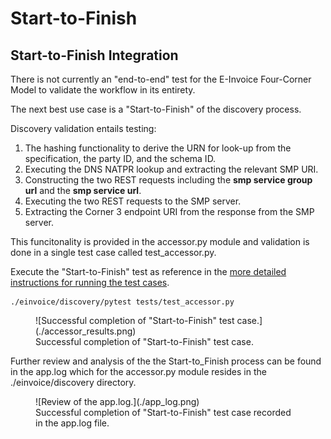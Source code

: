# Start-to-Finish


## Start-to-Finish Integration

There is not currently an "end-to-end" test for the E-Invoice Four-Corner Model to validate the workflow in its entirety.  

The next best use case is a "Start-to-Finish" of the discovery process.  

Discovery validation entails testing:  
1. The hashing functionality to derive the URN for look-up from the specification, the party ID, and the schema ID.  
2. Executing the DNS NATPR lookup and extracting the relevant SMP URI.  
3. Constructing the two REST requests including the __smp service group url__ and the __smp service url__.  
4. Executing the two REST requests to the SMP server.  
5. Extracting the Corner 3 endpoint URI from the response from the SMP server.   

This funcitonality is provided in the accessor.py module and validation is done in a single test case called test_accessor.py.

Execute the "Start-to-Finish" test as reference in the [more detailed instructions for running the test cases](./test_cases.md).
```
./einvoice/discovery/pytest tests/test_accessor.py
```


<figure markdown>
  ![Successful completion of "Start-to-Finish" test case.](./accessor_results.png)
  <figcaption>Successful completion of "Start-to-Finish" test case.</figcaption>
</figure>


Further review and analysis of the the Start-to_Finish process can be found in the app.log which for the accessor.py module resides in the ./einvoice/discovery directory.

<figure markdown>
  ![Review of the app.log.](./app_log.png)
  <figcaption>Successful completion of "Start-to-Finish" test case recorded in the app.log file.</figcaption>
</figure>




<br/>
<br/>
<br/>
